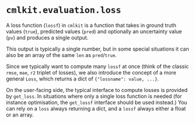 # `cmlkit.evaluation.loss`

A loss function (`lossf`) in `cmlkit` is a function that
takes in ground truth values (`true`), predicted values (`pred`)
and optionally an uncertainty value (`pv`) and produces a single output.

This output is typically a single number, but in some special situations
it can also be an array of the same `len` as `pred`/`true`.

Since we typically want to compute many `lossf` at once (think of the classic
`rmse`, `mae`, `r2` triplet of losses), we also introduce the concept of a more
general `Loss`, which returns a dict of `{"lossname": value, ...}`.

On the user-facing side, the typical interface to compute losses is provided
by `get_loss`. In situations where only a single loss function is needed (for instance
optimisation, the `get_lossf` interface should be used instead.) You can rely on
a `loss` always returning a dict, and a `lossf` always either a float or an array.
